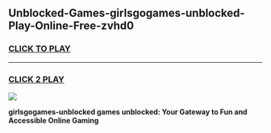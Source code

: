 
## Unblocked-Games-girlsgogames-unblocked-Play-Online-Free-zvhd0
<h3>
<a href="https://premium76.site?title=girlsgogames-unblocked&ref=26A">CLICK TO PLAY</a></h3>
<hr>

<h3>
<a href="https://premium76.site?title=girlsgogames-unblocked&ref=26A">CLICK 2 PLAY</a>
  
</h3>

<a href="https://premium76.site?title=girlsgogames-unblocked&ref=26A"><img src="https://clearcache.store/games.png"></a>


**girlsgogames-unblocked games unblocked: Your Gateway to Fun and Accessible Online Gaming**

